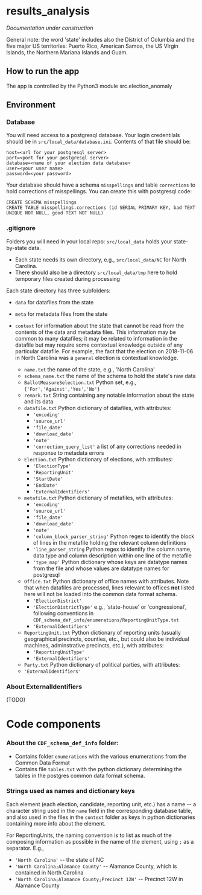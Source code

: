 # results_analysis
_Documentation under construction_

General note: the word 'state' includes also the District of Columbia and the five major US territories: Puerto Rico, American Samoa, the US Virgin Islands, the Northern Mariana Islands and Guam.

## How to run the app
The app is controlled by the Python3 module src.election_anomaly

## Environment
### Database
You will need access to a postgresql database. Your login credentilals should be in `src/local_data/database.ini`. Contents of that file should be:

```[postgresql]
host=<url for your postgresql server>
port=<port for your postgresql server>
database=<name of your election data database>
user=<your user name>
password=<your password>
```

Your database should have a schema `misspellings` and table `corrections` to hold corrections of misspellings. You can create this with postgresql code:
```angular2
CREATE SCHEMA misspellings
CREATE TABLE misspellings.corrections (id SERIAL PRIMARY KEY, bad TEXT UNIQUE NOT NULL, good TEXT NOT NULL)
```

### .gitignore
Folders you will need in your local repo:
`src/local_data` holds your state-by-state data. 
 * Each state needs its own directory, e.g., `src/local_data/NC` for North Carolina. 
 * There should also be a directory `src/local_data/tmp` here to hold temporary files created during processing 

Each state directory has three subfolders:
  * `data` for datafiles from the state
  * `meta` for metadata files from the state
  * `context` for information about the state that cannot be read from the contents of the data and metadata files. This information may be common to many datafiles; it may be related to information in the datafile but may require some contextual knowledge outside of any particular datafile. For example, the fact that the election on 2018-11-06 in North Carolina was a `general` election is contextual knowledge.

    * `name.txt` the name of the state, e.g., 'North Carolina'
    * `schema_name.txt` the name of the schema to hold the state's raw data
    * `BallotMeasureSelection.txt` Python set, e.g., `{'For','Against','Yes','No'}`
    * `remark.txt` String containing any notable information about the state and its data
    * `datafile.txt` Python dictionary of datafiles, with attributes:
      * `'encoding'`
      * `'source_url'`
      * `'file_date'`
      * `'download_date'`
      * `'note'`
      * `'correction_query_list'` a list of any corrections needed in response to metadata errors
    * `Election.txt` Python dictionary of elections, with attributes:
      * `'ElectionType'`
      * `'ReportingUnit'`
      * `'StartDate'`
      * `'EndDate'`
      * `'ExternalIdentifiers'`
    * `metafile.txt` Python dictionary of metafiles, with attributes:
      * `'encoding'`
      * `'source_url'`
      * `'file_date'`
      * `'download_date'`
      * `'note'`
      * `'column_block_parser_string'` Python regex to identify the block of lines in the metafile holding the relevant column definitions
      * `'line_parser_string` Python regex to identify the column name, data type and column description within one line of the metafile
      * `'type_map'` Python dictionary whose keys are datatype names from the file and whose values are datatype names for postgresql
    * `Office.txt` Python dictionary of office names with attributes. Note that when datafiles are processed, lines relevant to offices **not** listed here will not be loaded into the common data format schema.
      * `'ElectionDistrict'`
      * `'ElectionDistrictType'` e.g., 'state-house' or 'congressional', following conventions in `CDF_schema_def_info/enumerations/ReportingUnitType.txt`
      * `'ExternalIdentifiers'`
    * `ReportingUnit.txt` Python dictionary of reporting units (usually geographical precincts, counties, etc., but could also be individual machines, adminstrative precincts, etc.), with attributes:
      * `'ReportingUnitType'`
      * `'ExternalIdentifiers'`
     * `Party.txt` Python dictionary of political parties, with attributes:
      * `'ExternalIdentifiers'`
      
### About ExternalIdentifiers
(TODO)

# Code components

### About the `CDF_schema_def_info` folder:
 - Contains folder `enumerations` with the various enumerations from the Common Data Format
 - Contains file `tables.txt` with the python dictionary determining the tables in the postgres common data format schema.


### Strings used as names and dictionary keys
Each element (each election, candidate, reporting unit, etc.) has a name -- a character string used in the `name` field in the corresponding database table, and also used in the files in the `context`  folder as keys in python dictionaries containing more info about the element.

For ReportingUnits, the naming convention is to list as much of the composing information as possible in the name of the element, using `;` as a separator. E.g., 
 * `'North Carolina'` -- the state of NC
 * `'North Carolina;Alamance County'` -- Alamance County, which is contained in North Carolina
 * `'North Carolina;Alamance County;Precinct 12W'` -- Precinct 12W in Alamance County
